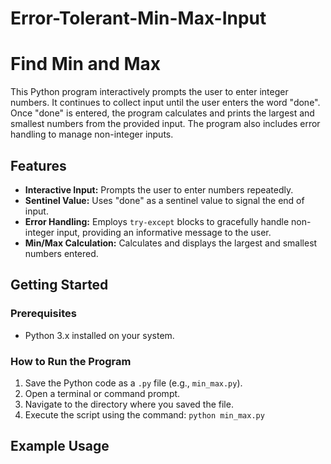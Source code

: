 # Error-Tolerant-Min-Max-Input
# Find Min and Max

This Python program interactively prompts the user to enter integer numbers. It continues to collect input until the user enters the word "done". Once "done" is entered, the program calculates and prints the largest and smallest numbers from the provided input. The program also includes error handling to manage non-integer inputs.

## Features

* **Interactive Input:** Prompts the user to enter numbers repeatedly.
* **Sentinel Value:** Uses "done" as a sentinel value to signal the end of input.
* **Error Handling:** Employs `try-except` blocks to gracefully handle non-integer input, providing an informative message to the user.
* **Min/Max Calculation:** Calculates and displays the largest and smallest numbers entered.

## Getting Started

### Prerequisites

* Python 3.x installed on your system.

### How to Run the Program

1.  Save the Python code as a `.py` file (e.g., `min_max.py`).
2.  Open a terminal or command prompt.
3.  Navigate to the directory where you saved the file.
4.  Execute the script using the command: `python min_max.py`

## Example Usage
